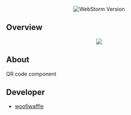 <p align="center">
<img src = "https://img.shields.io/badge/Engine-WebStorm%202022.3.2-blue" alt="WebStorm Version">
</p>


## Overview
<p align="center">
<img src = "https://github.com/woofiwaffle/QRcodeComponent/assets/101402419/d4848140-1989-48c6-b99c-402d676c40c4"
</p>


## About

QR code component

## Developer

* [woofiwaffle](https://github.com/woofiwaffle)

